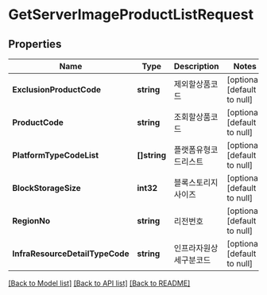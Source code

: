 # GetServerImageProductListRequest

## Properties
Name | Type | Description | Notes
------------ | ------------- | ------------- | -------------
**ExclusionProductCode** | **string** | 제외할상품코드 | [optional] [default to null]
**ProductCode** | **string** | 조회할상품코드 | [optional] [default to null]
**PlatformTypeCodeList** | **[]string** | 플랫폼유형코드리스트 | [optional] [default to null]
**BlockStorageSize** | **int32** | 블록스토리지사이즈 | [optional] [default to null]
**RegionNo** | **string** | 리전번호 | [optional] [default to null]
**InfraResourceDetailTypeCode** | **string** | 인프라자원상세구분코드 | [optional] [default to null]

[[Back to Model list]](../README.md#documentation-for-models) [[Back to API list]](../README.md#documentation-for-api-endpoints) [[Back to README]](../README.md)


